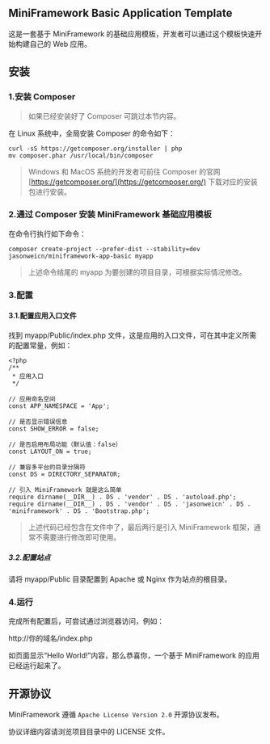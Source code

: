 MiniFramework Basic Application Template
----------------------------------------

这是一套基于 MiniFramework 的基础应用模板，开发者可以通过这个模板快速开始构建自己的 Web 应用。


安装
----------

### 1.安装 Composer

> 如果已经安装好了 Composer 可跳过本节内容。

在 Linux 系统中，全局安装 Composer 的命令如下：

```
curl -sS https://getcomposer.org/installer | php
mv composer.phar /usr/local/bin/composer
```

> Windows 和 MacOS 系统的开发者可前往 Composer 的官网 [https://getcomposer.org/](https://getcomposer.org/) 下载对应的安装包进行安装。

### 2.通过 Composer 安装 MiniFramework 基础应用模板

在命令行执行如下命令：

```
composer create-project --prefer-dist --stability=dev jasonweicn/miniframework-app-basic myapp
```

> 上述命令结尾的 myapp 为要创建的项目目录，可根据实际情况修改。


### 3.配置

#### 3.1.配置应用入口文件

找到 myapp/Public/index.php 文件，这是应用的入口文件，可在其中定义所需的配置常量，例如：

```
<?php
/**
 * 应用入口
 */

// 应用命名空间
const APP_NAMESPACE = 'App';

// 是否显示错误信息
const SHOW_ERROR = false;

// 是否启用布局功能（默认值：false）
const LAYOUT_ON = true;

// 兼容多平台的目录分隔符
const DS = DIRECTORY_SEPARATOR;

// 引入 MiniFramework 就是这么简单
require dirname(__DIR__) . DS . 'vendor' . DS . 'autoload.php';
require dirname(__DIR__) . DS . 'vendor' . DS . 'jasonweicn' . DS . 'miniframework' . DS . 'Bootstrap.php';
```

> 上述代码已经包含在文件中了，最后两行是引入 MiniFramework 框架，通常不需要进行修改即可使用。

##### 3.2.配置站点

请将 myapp/Public 目录配置到 Apache 或 Nginx 作为站点的根目录。


### 4.运行

完成所有配置后，可尝试通过浏览器访问，例如：

http://你的域名/index.php

如页面显示“Hello World!”内容，那么恭喜你，一个基于 MiniFramework 的应用已经运行起来了。


开源协议
----------

MiniFramework 遵循 `Apache License Version 2.0` 开源协议发布。

协议详细内容请浏览项目目录中的 LICENSE 文件。
